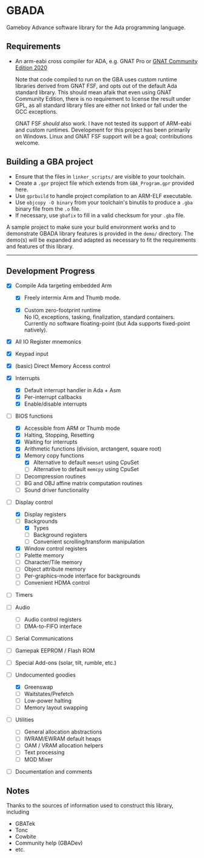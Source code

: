 
# GBADA

Gameboy Advance software library for the Ada programming language.

## Requirements

- An arm-eabi cross compiler for ADA, e.g. GNAT Pro or [GNAT Community Edition 2020](https://www.adacore.com/download/more)
  
  Note that code compiled to run on the GBA uses custom runtime libraries derived from GNAT FSF,
  and opts out of the default Ada standard library. This should mean afaik that even using GNAT
  Community Edition, there is no requirement to license the result under GPL, as all standard
  library files are either not linked or fall under the GCC exceptions.

  GNAT FSF _should_ also work. I have not tested its support of ARM-eabi and custom runtimes.
  Development for this project has been primarily on Windows. Linux and GNAT FSF support
  will be a goal; contributions welcome.

## Building a GBA project

- Ensure that the files in `linker_scripts/` are visible to your toolchain.
- Create a `.gpr` project file which extends from `GBA_Program.gpr` provided here.
- Use `gprbuild` to handle project compilation to an ARM-ELF executable.
- Use `objcopy -O binary` from your toolchain's binutils to produce a `.gba` binary file from the `.o` file.
- If necessary, use `gbafix` to fill in a valid checksum for your `.gba` file.

A sample project to make sure your build environment works and to demonstrate GBADA library features
is provided in the `demo/` directory. The demo(s) will be expanded and adapted as necessary to fit 
the requirements and features of this library.

---

## Development Progress

- [x] Compile Ada targeting embedded Arm
    - [x] Freely intermix Arm and Thumb mode.
    - [x] Custom zero-footprint runtime  
      No IO, exceptions, tasking, finalization, standard containers.
      Currently no software floating-point (but Ada supports fixed-point natively).
    

- [x] All IO Register mnemonics
- [x] Keypad input 
- [x] (basic) Direct Memory Access control
- [x] Interrupts
    - [x] Default interrupt handler in Ada + Asm
    - [x] Per-interrupt callbacks
    - [x] Enable/disable interrupts
- [ ] BIOS functions
    - [x] Accessible from ARM or Thumb mode
    - [x] Halting, Stopping, Resetting
    - [x] Waiting for interrupts
    - [x] Arithmetic functions (division, arctangent, square root)
    - [x] Memory copy functions
        - [x] Alternative to default `memset` using CpuSet
        - [ ] Alternative to default `memcpy` using CpuSet
    - [ ] Decompression routines
    - [ ] BG and OBJ affine matrix computation routines
    - [ ] Sound driver functionality
- [ ] Display control
    - [x] Display registers
    - [ ] Backgrounds
        - [x] Types
        - [ ] Background registers
        - [ ] Convenient scrolling/transform manipulation
    - [x] Window control registers
    - [ ] Palette memory
    - [ ] Character/Tile memory
    - [ ] Object attribute memory
    - [ ] Per-graphics-mode interface for backgrounds
    - [ ] Convenient HDMA control
- [ ] Timers
- [ ] Audio
    - [ ] Audio control registers
    - [ ] DMA-to-FIFO interface
- [ ] Serial Communications
- [ ] Gamepak EEPROM / Flash ROM
- [ ] Special Add-ons (solar, tilt, rumble, etc.)
- [ ] Undocumented goodies
    - [x] Greenswap
    - [ ] Waitstates/Prefetch
    - [ ] Low-power halting
    - [ ] Memory layout swapping
- [ ] Utilities
    - [ ] General allocation abstractions
    - [ ] IWRAM/EWRAM default heaps
    - [ ] OAM / VRAM allocation helpers
    - [ ] Text processing
    - [ ] MOD Mixer
- [ ] Documentation and comments


## Notes

Thanks to the sources of information used to construct this library, including
- GBATek
- Tonc
- Cowbite
- Community help (GBADev)
- etc.